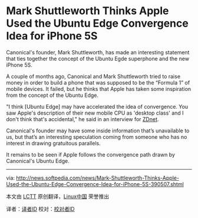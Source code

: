 Mark Shuttleworth Thinks Apple Used the Ubuntu Edge Convergence Idea for iPhone 5S
================================================================================
Canonical's founder, Mark Shuttleworth, has made an interesting statement that ties together the concept of the Ubuntu Egde superphone and the new iPhone 5S.

A couple of months ago, Canonical and Mark Shuttleworth tried to raise money in order to build a phone that was supposed to be the “Formula 1” of mobile devices. It failed, but he thinks that Apple has taken some inspiration from the concept of the Ubuntu Edge.

"I think [Ubuntu Edge] may have accelerated the idea of convergence. You saw Apple's description of their new mobile CPU as 'desktop class' and I don't think that's accidental," he said in an interview for [ZDnet][1].

Canonical's founder may have some inside information that’s unavailable to us, but that’s an interesting speculation coming from someone who has no interest in drawing gratuitous parallels.

It remains to be seen if Apple follows the convergence path drawn by Canonical's Ubuntu Edge.

--------------------------------------------------------------------------------

via: http://news.softpedia.com/news/Mark-Shuttleworth-Thinks-Apple-Used-the-Ubuntu-Edge-Convergence-Idea-for-iPhone-5S-390507.shtml

本文由 [LCTT](https://github.com/LCTT/TranslateProject) 原创翻译，[Linux中国](http://linux.cn/) 荣誉推出

译者：[译者ID](https://github.com/译者ID) 校对：[校对者ID](https://github.com/校对者ID)

[1]:http://www.zdnet.com/mark-shuttleworth-on-how-the-ubuntu-edge-dream-lives-on-in-the-iphone-7000021857/
